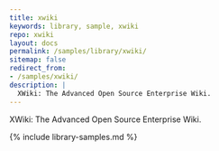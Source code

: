 ```yaml
---
title: xwiki
keywords: library, sample, xwiki
repo: xwiki
layout: docs
permalink: /samples/library/xwiki/
sitemap: false
redirect_from:
- /samples/xwiki/
description: |
  XWiki: The Advanced Open Source Enterprise Wiki.
---
```


XWiki: The Advanced Open Source Enterprise Wiki.


{% include library-samples.md %}
